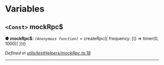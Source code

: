 

# Variables

<a id="mockrpc_"></a>

## `<Const>` mockRpc$

**● mockRpc$**: *`(Anonymous function)`* =  createRpc({ frequency: [() => timer(0, 1000)] })()

*Defined in [utils/testHelpers/mockRpc.ts:18](https://github.com/paritytech/js-libs/blob/c2812ab/packages/light.js/src/utils/testHelpers/mockRpc.ts#L18)*

___

